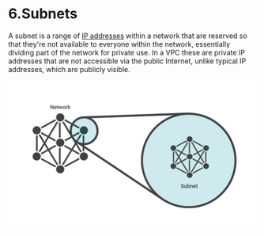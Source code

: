 # 6.Subnets

A subnet is a range of [IP addresses](https://www.cloudflare.com/learning/dns/glossary/what-is-my-ip-address/) within a network that are reserved so that they're not available to everyone within the network, essentially dividing part of the network for private use. In a VPC these are private IP addresses that are not accessible via the public Internet, unlike typical IP addresses, which are publicly visible.

![](../../.gitbook/assets/subnet-diagram.svg)
